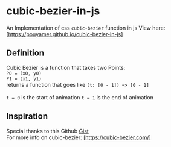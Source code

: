 # cubic-bezier-in-js
An Implementation of css ```cubic-bezier``` function in js
View here: [https://pouyamer.github.io/cubic-bezier-in-js]
## Definition
Cubic Bezier is a function that takes two Points:
  <br>
    ```P0 = (x0, y0)```
    <br>
    ```P1 = (x1, y1)```
    <br>
    returns a function that goes like
    ```(t: [0 - 1]) => [0 - 1]```
    <br>
    <br>
    ```t = 0``` is the start of animation
    ```t = 1``` is the end of animation
    <br>
## Inspiration
Special thanks to this Github [Gist](https://gist.github.com/pushkine/fbc7cf18e0a40ffb02b3b3a20b74f4f1)
<br>
For more info on cubic-bezier: [https://cubic-bezier.com/]
